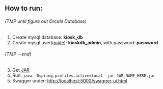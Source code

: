 ## How to run:

###### (TMP until figure out Orcale Database)
1. Create mysql database: **kiosk_db**
2. Create mysql user([guide](https://www.digitalocean.com/community/tutorials/how-to-create-a-new-user-and-grant-permissions-in-mysql)): **kioskdb_admin**, with password: **password**
###### (TMP --end)

3. Get [JAR](https://drive.google.com/open?id=1F75bQUBOVyCNnE-LSvC1Foruh4rLibxh)
4. Run: `java -Dspring.profiles.active=local -jar JAR_NAME_HERE.jar`
5. Swagger under: [http://localhost:5000/swagger-ui.html](http://localhost:5000/swagger-ui.html)
